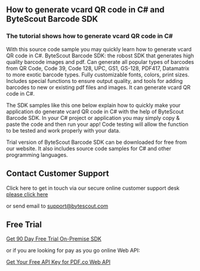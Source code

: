 ## How to generate vcard QR code in C# and ByteScout Barcode SDK

### The tutorial shows how to generate vcard QR code in C#

With this source code sample you may quickly learn how to generate vcard QR code in C#. ByteScout Barcode SDK: the robost SDK that generates high quality barcode images and pdf. Can generate all popular types of barcodes from QR Code, Code 39, Code 128, UPC, GS1, GS-128, PDF417, Datamatrix to more exotic barcode types. Fully customizable fonts, colors, print sizes. Includes special functions to ensure output quality, and tools for adding barcodes to new or existing pdf files and images. It can generate vcard QR code in C#.

The SDK samples like this one below explain how to quickly make your application do generate vcard QR code in C# with the help of ByteScout Barcode SDK. In your C# project or application you may simply copy & paste the code and then run your app! Code testing will allow the function to be tested and work properly with your data.

Trial version of ByteScout Barcode SDK can be downloaded for free from our website. It also includes source code samples for C# and other programming languages.

## Contact Customer Support

Click here to get in touch via our secure online customer support desk [please click here](https://bytescout.zendesk.com/hc/en-us/requests/new?subject=ByteScout%20Barcode%20SDK%20Question)

or send email to [support@bytescout.com](mailto:support@bytescout.com?subject=ByteScout%20Barcode%20SDK%20Question) 

## Free Trial

[Get 90 Day Free Trial On-Premise SDK](https://bytescout.com/download/web-installer?utm_source=github-readme)

or if you are looking for pay as you go online Web API:

[Get Your Free API Key for PDF.co Web API](https://pdf.co/documentation/api?utm_source=github-readme)